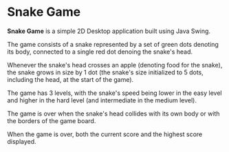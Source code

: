 # Snake Game
**Snake Game** is a simple 2D Desktop application built using Java Swing.

The game consists of a snake represented by a set of green dots denoting its body, connected to a single red dot denoing the snake's head.

Whenever the snake's head crosses an apple (denoting food for the snake), the snake grows in size by 1 dot (the snake's size initialized to 5 dots, including the head, at the start of the game).

The game has 3 levels, with the snake's speed being lower in the easy level and higher in the hard level (and intermediate in the medium level).

The game is over when the snake's head collides with its own body or with the borders of the game board.

When the game is over, both the current score and the highest score displayed.
